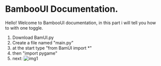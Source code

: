 # BambooUI Documentation.
Hello! Welcome to BambooUI documentation, in this part i will tell you how to with one toggle. 

1. Download BamUI.py
2. Create a file named "main.py"
3. at the start type "from BamUI import *"
4. then "import pygame"
5. next:
![img1](https://imgur.com/a/qPxi69K)
